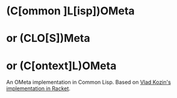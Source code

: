 (C[ommon ]L[isp])OMeta
=======
or
(CLO[S])Meta
============
or
(C[ontext]L)OMeta
=================

An OMeta implementation in Common Lisp. Based on [Vlad Kozin's implementation in Racket](https://github.com/vkz/ometa-racket).
